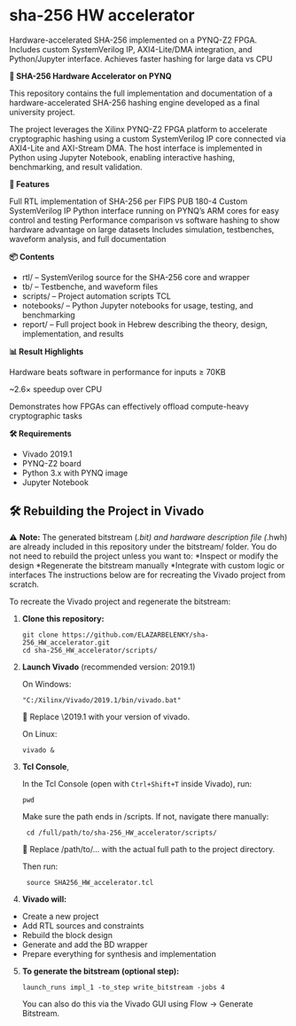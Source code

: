 # sha-256 HW accelerator
Hardware-accelerated SHA-256 implemented on a PYNQ-Z2 FPGA. Includes custom SystemVerilog IP, AXI4-Lite/DMA integration, and Python/Jupyter interface. Achieves faster hashing for large data vs CPU


**🔐 SHA-256 Hardware Accelerator on PYNQ**

This repository contains the full implementation and documentation of a hardware-accelerated SHA-256 hashing engine developed as a final university project.

The project leverages the Xilinx PYNQ-Z2 FPGA platform to accelerate cryptographic hashing using a custom SystemVerilog IP core connected via AXI4-Lite and AXI-Stream DMA. The host interface is implemented in Python using Jupyter Notebook, enabling interactive hashing, benchmarking, and result validation.


**🚀 Features**

Full RTL implementation of SHA-256 per FIPS PUB 180-4
Custom SystemVerilog IP
Python interface running on PYNQ’s ARM cores for easy control and testing
Performance comparison vs software hashing to show hardware advantage on large datasets
Includes simulation, testbenches, waveform analysis, and full documentation


**📦 Contents**

* rtl/        – SystemVerilog source for the SHA-256 core and wrapper  
* tb/         – Testbenche, and waveform files
* scripts/    – Project automation scripts TCL  
* notebooks/  – Python Jupyter notebooks for usage, testing, and benchmarking  
* report/     – Full project book in Hebrew describing the theory, design, implementation, and results  


**📊 Result Highlights**

Hardware beats software in performance for inputs ≥ 70KB

~2.6× speedup over CPU

Demonstrates how FPGAs can effectively offload compute-heavy cryptographic tasks


**🛠 Requirements**
* Vivado 2019.1
* PYNQ-Z2 board
* Python 3.x with PYNQ image
* Jupyter Notebook


## 🛠️ Rebuilding the Project in Vivado

⚠️ **Note:**
The generated bitstream (*.bit) and hardware description file (*.hwh) are already included in this repository under the bitstream/ folder.
You do not need to rebuild the project unless you want to:
\*Inspect or modify the design
\*Regenerate the bitstream manually
\*Integrate with custom logic or interfaces
The instructions below are for recreating the Vivado project from scratch.

To recreate the Vivado project and regenerate the bitstream:

1. **Clone this repository:**

       git clone https://github.com/ELAZARBELENKY/sha-256_HW_accelerator.git
       cd sha-256_HW_accelerator/scripts/

2. **Launch Vivado**  (recommended version: 2019.1) 

    On Windows:

       "C:/Xilinx/Vivado/2019.1/bin/vivado.bat"

   📝 Replace \2019.1 with your version of vivado.

    On Linux:

       vivado &

3. **Tcl Console**,

   In the Tcl Console (open with `Ctrl+Shift+T` inside Vivado), run:

       pwd

    Make sure the path ends in /scripts. If not, navigate there manually:

        cd /full/path/to/sha-256_HW_accelerator/scripts/

    📝 Replace /path/to/... with the actual full path to the project directory.

    Then run:

        source SHA256_HW_accelerator.tcl

4. **Vivado will:**
 *  Create a new project
 *  Add RTL sources and constraints
 *  Rebuild the block design
 *  Generate and add the BD wrapper
 *  Prepare everything for synthesis and implementation

5. **To generate the bitstream (optional step):**


       launch_runs impl_1 -to_step write_bitstream -jobs 4

   You can also do this via the Vivado GUI using Flow → Generate Bitstream.